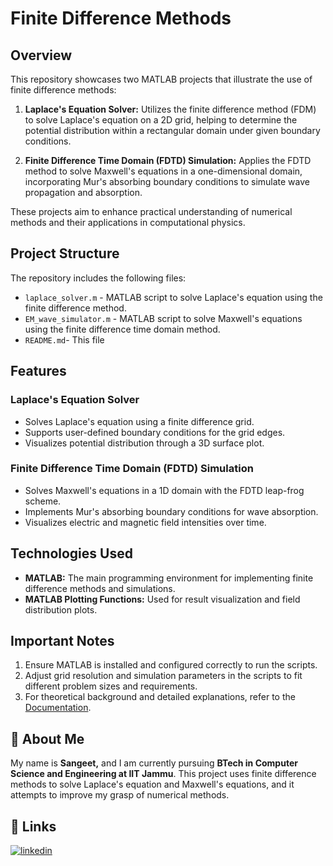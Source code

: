 # Finite Difference Methods

## Overview
This repository showcases two MATLAB projects that illustrate the use of finite difference methods:

1. **Laplace's Equation Solver:** Utilizes the finite difference method (FDM) to solve Laplace's equation on a 2D grid, helping to determine the potential distribution within a rectangular domain under given boundary conditions.

2. **Finite Difference Time Domain (FDTD) Simulation:** Applies the FDTD method to solve Maxwell's equations in a one-dimensional domain, incorporating Mur's absorbing boundary conditions to simulate wave propagation and absorption.

These projects aim to enhance practical understanding of numerical methods and their applications in computational physics.

## Project Structure

The repository includes the following files:

* `laplace_solver.m` - MATLAB script to solve Laplace's equation using the finite difference method.
* `EM_wave_simulator.m` - MATLAB script to solve Maxwell's equations using the finite difference time domain method.
* `README.md`- This file 
## Features

### Laplace's Equation Solver
* Solves Laplace's equation using a finite difference grid.
* Supports user-defined boundary conditions for the grid edges.
* Visualizes potential distribution through a 3D surface plot.

### Finite Difference Time Domain (FDTD) Simulation
* Solves Maxwell's equations in a 1D domain with the FDTD leap-frog scheme.
* Implements Mur's absorbing boundary conditions for wave absorption.
* Visualizes electric and magnetic field intensities over time.

## Technologies Used

* **MATLAB:** The main programming environment for implementing finite difference methods and simulations.
* **MATLAB Plotting Functions:** Used for result visualization and field distribution plots.

## Important Notes

1. Ensure MATLAB is installed and configured correctly to run the scripts.
2. Adjust grid resolution and simulation parameters in the scripts to fit different problem sizes and requirements.
3. For theoretical background and detailed explanations, refer to the [Documentation](https://docs.google.com/presentation/d/1ynMJxYFonx6eQYAnlvbByBCSkSBgZWrh/edit?usp=sharing&ouid=112652190702611863831&rtpof=true&sd=true).

## 🚀 About Me
My name is __Sangeet,__ and I am currently pursuing __BTech in Computer Science and Engineering at IIT Jammu__.  This project uses finite difference methods to solve Laplace's equation and Maxwell's equations, and it attempts to improve my grasp of numerical methods.
## 🔗 Links

[![linkedin](https://img.shields.io/badge/linkedin-0A66C2?style=for-the-badge&logo=linkedin&logoColor=white)](https://www.linkedin.com/in/sangeet-sangwan-090196258/)

